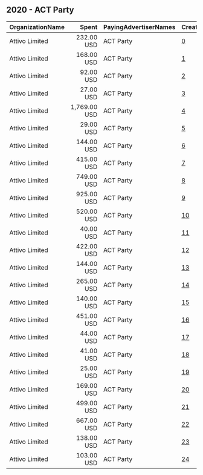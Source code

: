 ## 2020 - ACT Party 
|OrganizationName|Spent|PayingAdvertiserNames|CreativeUrls|Impressions|Genders|AgeBrackets|CountryCodes|BillingAddresses|CandidateBallotInformation|
|:---|---:|:---|:---|---:|:---|:---|:---|:---|:---|
|Attivo Limited|232.00 USD|ACT Party|[0](https://www.snap.com/political-ads/asset/dcf7c40baefb0a23760071a5c00e97597afc1d22716c623bdacb5a5c2a7e2834?mediaType=mp4)|89,390||18-39|new zealand|"158 Leinster Road,Merivale,8146,NZ"||
|Attivo Limited|168.00 USD|ACT Party|[1](https://www.snap.com/political-ads/asset/50999a2fda36a96e1b6314e30e7b255ceb4e8fabf97392df4659cbae8b2b821d?mediaType=mp4)|54,055||18-39|new zealand|"158 Leinster Road,Merivale,8146,NZ"||
|Attivo Limited|92.00 USD|ACT Party|[2](https://www.snap.com/political-ads/asset/676c6778633ba08d28a85a602d38217853d083c8c12ea67ab6a2cb364700478a?mediaType=mp4)|28,881||18-39|new zealand|"158 Leinster Road,Merivale,8146,NZ"||
|Attivo Limited|27.00 USD|ACT Party|[3](https://www.snap.com/political-ads/asset/4ae4dc3c0e330cb36a7b7d7905eec75e1561e2c686ed03924c9135c669fa1644?mediaType=mp4)|5,655||18-39|new zealand|"158 Leinster Road,Merivale,8146,NZ"||
|Attivo Limited|1,769.00 USD|ACT Party|[4](https://www.snap.com/political-ads/asset/02a4d69a60dcb89639d6ecfd513f2e63d530663403f52f3218d430e59e7f8106?mediaType=mp4)|597,574||18-34|new zealand|"158 Leinster Road,Merivale,8146,NZ"||
|Attivo Limited|29.00 USD|ACT Party|[5](https://www.snap.com/political-ads/asset/147a632d45e13344d2fd10ebebe1c53c61e0c0ec0e93cc381ebf087db7cc41a8?mediaType=mov)|7,489||18-39|new zealand|"158 Leinster Road,Merivale,8146,NZ"||
|Attivo Limited|144.00 USD|ACT Party|[6](https://www.snap.com/political-ads/asset/4f603e6269b7c978c803c4e198fea335152129ee72f7f249a8754fa9d1bd00c3?mediaType=mp4)|34,548||18-39|new zealand|"158 Leinster Road,Merivale,8146,NZ"||
|Attivo Limited|415.00 USD|ACT Party|[7](https://www.snap.com/political-ads/asset/4c6e765a6183e3847533ebc8c5a161fb55b52b064a759a509f63debbf5ddd213?mediaType=mp4)|143,651||18-39|new zealand|"158 Leinster Road,Merivale,8146,NZ"||
|Attivo Limited|749.00 USD|ACT Party|[8](https://www.snap.com/political-ads/asset/96dda812d95111c69312800b987a621f13f3abd6f4465f40bb4dc77802435a05?mediaType=mp4)|276,819||18-29|new zealand|"158 Leinster Road,Merivale,8146,NZ"||
|Attivo Limited|925.00 USD|ACT Party|[9](https://www.snap.com/political-ads/asset/749146f17308908950caf9ac7b7724652f94fca06f1f1d123be3a66562a72581?mediaType=mp4)|339,315|MALE|18-29|new zealand|"158 Leinster Road,Merivale,8146,NZ"||
|Attivo Limited|520.00 USD|ACT Party|[10](https://www.snap.com/political-ads/asset/3f67b1856acee1c2ea3ac301d3ab1c521497c0d412ddbcac17261cd9bc75a808?mediaType=mp4)|183,634||18-39|new zealand|"158 Leinster Road,Merivale,8146,NZ"||
|Attivo Limited|40.00 USD|ACT Party|[11](https://www.snap.com/political-ads/asset/a747ccfd19d819f156298a0882f339d12c1045f6b8b14c15e9b3baa4f1c24afe?mediaType=mp4)|12,716||18-39|new zealand|"158 Leinster Road,Merivale,8146,NZ"||
|Attivo Limited|422.00 USD|ACT Party|[12](https://www.snap.com/political-ads/asset/084c015e130854e34329033194e2333c66f5de6ddec2b65ccc5076f7db3de7e9?mediaType=mp4)|129,716||18-39|new zealand|"158 Leinster Road,Merivale,8146,NZ"||
|Attivo Limited|144.00 USD|ACT Party|[13](https://www.snap.com/political-ads/asset/077612ad48edf77b53e4b312f3573d281c59e93636a98a4fbcc5a095aa0c6ede?mediaType=mp4)|56,224||18-39|new zealand|"158 Leinster Road,Merivale,8146,NZ"||
|Attivo Limited|265.00 USD|ACT Party|[14](https://www.snap.com/political-ads/asset/91b1f1559b6dffaaa47d59a64f3b2171718bf812d931337b292e9d78dc83f058?mediaType=mp4)|110,222||18-39|new zealand|"158 Leinster Road,Merivale,8146,NZ"||
|Attivo Limited|140.00 USD|ACT Party|[15](https://www.snap.com/political-ads/asset/edca2051fd9410ec07d8896e5c7ae70c78581e074d2381fc896e60d02d541c10?mediaType=mp4)|28,980||18-39|new zealand|"158 Leinster Road,Merivale,8146,NZ"||
|Attivo Limited|451.00 USD|ACT Party|[16](https://www.snap.com/political-ads/asset/4a3cf928e3a22ec0c7c2c74f058769558211c3d7cb1f91e749154b12956e0470?mediaType=mp4)|122,943||18-39|new zealand|"158 Leinster Road,Merivale,8146,NZ"||
|Attivo Limited|44.00 USD|ACT Party|[17](https://www.snap.com/political-ads/asset/8307d558e483f26509156b909380a3c13c6d1c05c11cd10fb6421a5fadb28399?mediaType=mp4)|10,566||18-39|new zealand|"158 Leinster Road,Merivale,8146,NZ"||
|Attivo Limited|41.00 USD|ACT Party|[18](https://www.snap.com/political-ads/asset/44de8901b7e9fa1685612e1c143ba04073e78721e45c069f90b464d44b3f8bdf?mediaType=mp4)|12,408||18-39|new zealand|"158 Leinster Road,Merivale,8146,NZ"||
|Attivo Limited|25.00 USD|ACT Party|[19](https://www.snap.com/political-ads/asset/91b1f1559b6dffaaa47d59a64f3b2171718bf812d931337b292e9d78dc83f058?mediaType=mp4)|12,264||18-39|new zealand|"158 Leinster Road,Merivale,8146,NZ"||
|Attivo Limited|169.00 USD|ACT Party|[20](https://www.snap.com/political-ads/asset/4c0c70caa2ee4ee6140d6812c1642aa77c0154ce0b0f49284b3ef98d170f98a5?mediaType=mp4)|65,228||18-39|new zealand|"158 Leinster Road,Merivale,8146,NZ"||
|Attivo Limited|499.00 USD|ACT Party|[21](https://www.snap.com/political-ads/asset/3f9ac70bac8885d656ff69f5f2f973a8e4b5019c5e017b595c58bb0184a02e90?mediaType=mp4)|184,878||18-29|new zealand|"158 Leinster Road,Merivale,8146,NZ"||
|Attivo Limited|667.00 USD|ACT Party|[22](https://www.snap.com/political-ads/asset/4d59bf2b7472df394f3c4267c99c4ac7bf1684a08f0a6c37a660183e27dda03e?mediaType=mp4)|272,723||18-39|new zealand|"158 Leinster Road,Merivale,8146,NZ"||
|Attivo Limited|138.00 USD|ACT Party|[23](https://www.snap.com/political-ads/asset/d7e26637ac53dc8a384309a88e10985992c658ca7ddc018aa7de020bf7062922?mediaType=mp4)|43,095||18-39|new zealand|"158 Leinster Road,Merivale,8146,NZ"||
|Attivo Limited|103.00 USD|ACT Party|[24](https://www.snap.com/political-ads/asset/d87c751770a86944ac9f0c5715aa1adc5f06a2ecc7861ff63b42f8336f52574b?mediaType=mp4)|42,815||18-39|new zealand|"158 Leinster Road,Merivale,8146,NZ"||
